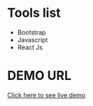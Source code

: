 # Tools list 


- Bootstrap
- Javascript
- React Js
  

# DEMO URL
[Click here to see live demo](https://6559b3805b5dda7c80603e48--clinquant-dango-190468.netlify.app)


